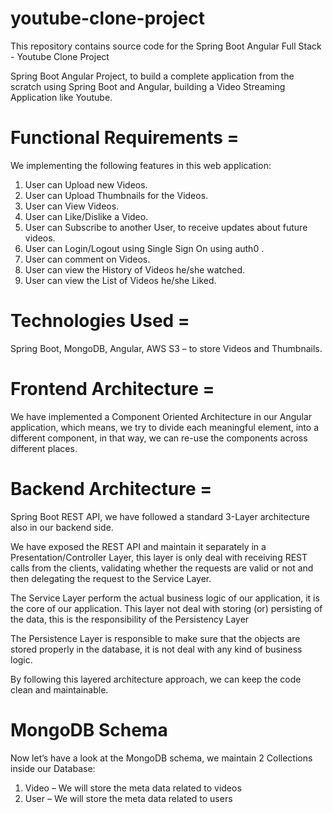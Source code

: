 # youtube-clone-project

This repository contains source code for the Spring Boot Angular Full Stack - Youtube Clone Project

Spring Boot Angular Project, to build a complete application from the scratch using Spring Boot and Angular, building a Video Streaming Application like Youtube.

# Functional Requirements = 
We implementing the following features in this web application:

1. User can Upload new Videos.
2. User can Upload Thumbnails for the Videos.
3. User can View Videos.
4. User can Like/Dislike a Video.
5. User can Subscribe to another User, to receive updates about future videos.
6. User can Login/Logout using Single Sign On using auth0 .
7. User can comment on Videos.
8. User can view the History of Videos he/she watched.
9. User can view the List of Videos he/she Liked.

# Technologies Used =
Spring Boot, 
MongoDB, 
Angular,
AWS S3 – to store Videos and Thumbnails.

# Frontend Architecture =
We have implemented a Component Oriented Architecture in our Angular application, which means, we try to divide each meaningful element, into a different component, in that way, we can re-use the components across different places.

# Backend Architecture =
 Spring Boot REST API, we have followed a standard 3-Layer architecture also in our backend side.

We have exposed the REST API and maintain it separately in a Presentation/Controller Layer, this layer is only deal with receiving REST calls from the clients, validating whether the requests are valid or not and then delegating the request to the Service Layer.

The Service Layer perform the actual business logic of our application, it is the core of our application. This layer not deal with storing (or) persisting of the data, this is the responsibility of the Persistency Layer

The Persistence Layer is responsible to make sure that the objects are stored properly in the database, it is not deal with any kind of business logic.

By following this layered architecture approach, we can keep the code clean and maintainable.

# MongoDB Schema
Now let’s have a look at the MongoDB schema, we maintain 2 Collections inside our Database:

1. Video – We will store the meta data related to videos
2. User – We will store the meta data related to users
